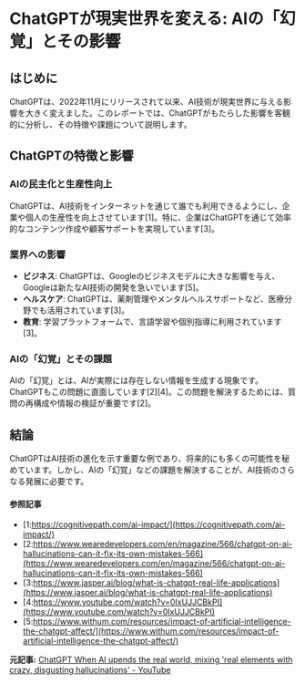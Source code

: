 # ChatGPTが現実世界を変える: AIの「幻覚」とその影響

## はじめに

ChatGPTは、2022年11月にリリースされて以来、AI技術が現実世界に与える影響を大きく変えました。このレポートでは、ChatGPTがもたらした影響を客観的に分析し、その特徴や課題について説明します。

## ChatGPTの特徴と影響

### AIの民主化と生産性向上

ChatGPTは、AI技術をインターネットを通じて誰でも利用できるようにし、企業や個人の生産性を向上させています[1]。特に、企業はChatGPTを通じて効率的なコンテンツ作成や顧客サポートを実現しています[3]。

### 業界への影響

- **ビジネス**: ChatGPTは、Googleのビジネスモデルに大きな影響を与え、Googleは新たなAI技術の開発を急いでいます[5]。
- **ヘルスケア**: ChatGPTは、薬剤管理やメンタルヘルスサポートなど、医療分野でも活用されています[3]。
- **教育**: 学習プラットフォームで、言語学習や個別指導に利用されています[3]。

### AIの「幻覚」とその課題

AIの「幻覚」とは、AIが実際には存在しない情報を生成する現象です。ChatGPTもこの問題に直面しています[2][4]。この問題を解決するためには、質問の再構成や情報の検証が重要です[2]。

## 結論

ChatGPTはAI技術の進化を示す重要な例であり、将来的にも多くの可能性を秘めています。しかし、AIの「幻覚」などの課題を解決することが、AI技術のさらなる発展に必要です。

#### 参照記事
- [1:https://cognitivepath.com/ai-impact/](https://cognitivepath.com/ai-impact/)
- [2:https://www.wearedevelopers.com/en/magazine/566/chatgpt-on-ai-hallucinations-can-it-fix-its-own-mistakes-566](https://www.wearedevelopers.com/en/magazine/566/chatgpt-on-ai-hallucinations-can-it-fix-its-own-mistakes-566)
- [3:https://www.jasper.ai/blog/what-is-chatgpt-real-life-applications](https://www.jasper.ai/blog/what-is-chatgpt-real-life-applications)
- [4:https://www.youtube.com/watch?v=0IxUJJCBkPI](https://www.youtube.com/watch?v=0IxUJJCBkPI)
- [5:https://www.withum.com/resources/impact-of-artificial-intelligence-the-chatgpt-affect/](https://www.withum.com/resources/impact-of-artificial-intelligence-the-chatgpt-affect/)


**元記事:** [ChatGPT When AI upends the real world, mixing 'real elements with crazy, disgusting hallucinations' - YouTube](https://www.youtube.com/watch?v=xu_KHmnLmV4)